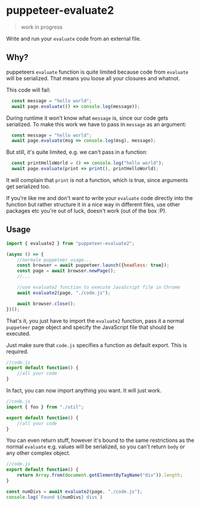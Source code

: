# puppeteer-evaluate2
> work in progress

Write and run your `evaluate` code from an external file.
## Why?
puppeteers `evaluate` function is quite limited because code from `evaluate` will be serialized. That means you loose all your closures and whatnot.

This code will fail:
```js
  const message = "hello world";
  await page.evaluate(() => console.log(message));
```
During runtime it won't know what `message` is, since our code gets serialized.
To make this work we have to pass in `message` as an argument:
```js
  const message = "hello world";
  await page.evaluate(msg => console.log(msg), message);
```
But still, it's quite limited, e.g. we can't pass in a function:
```js
  const printHelloWorld = () => console.log("hello world");
  await page.evaluate(print => print(), printHelloWorld);
```
It will complain that `print` is not a function, which is true, since arguments get serialized too.

If you're like me and don't want to write your `evaluate` code directly into the function but rather structure it in a nice way in different files, use other packages etc you're out of luck, doesn't work (out of the box :P).

## Usage
```js
import { evaluate2 } from "puppeteer-evaluate2";

(async () => {
    //normale puppeteer usage...
    const browser = await puppeteer.launch({headless: true});
    const page = await browser.newPage();
    //...

    //use evaluate2 function to execute JavaScript file in Chrome
    await evaluate2(page, "./code.js");

    await browser.close();
})();
```
That's it, you just have to import the `evaluate2` function, pass it a normal `puppeteer` page object and specify the JavaScript file that should be executed.

Just make sure that `code.js` specifies a function as default export.
This is required.
```js
//code.js
export default function() {
    //all your code
}
```
In fact, you can now import anything you want. It will just work.
```js
//code.js
import { foo } from "./util";

export default function() {
    //all your code
}
```
You can even return stuff, however it's bound to the same restrictions as the normal `evaluate` e.g. values will be serialized, so you can't return `body` or any other complex object.
```js
//code.js
export default function() {
    return Array.from(document.getElementByTagName("div")).length;
}
```
```js
const numDivs = await evaluate2(page, "./code.js");
console.log(`Found ${numDivs} divs`)
```